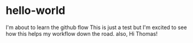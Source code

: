 # hello-world
I'm about to learn the github flow
This is just a test but I'm excited to see how this helps my workflow down the road. 
also, Hi Thomas!
